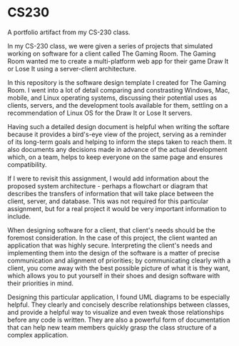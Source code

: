 # CS230
A portfolio artifact from my CS-230 class.

In my CS-230 class, we were given a series of projects that simulated working on software for a client called The Gaming Room. The Gaming Room wanted me to create a multi-platform web app for their game Draw It or Lose It using a server-client architecture.

In this repository is the software design template I created for The Gaming Room. I went into a lot of detail comparing and constrasting Windows, Mac, mobile, and Linux operating systems, discussing their potential uses as clients, servers, and the development tools available for them, settling on a recommendation of Linux OS for the Draw It or Lose It servers.

Having such a detailed design document is helpful when writing the softare because it provides a bird's-eye view of the project, serving as a reminder of its long-term goals and helping to inform the steps taken to reach them. It also documents any decisions made in advance of the actual development which, on a team, helps to keep everyone on the same page and ensures compatibility.

If I were to revisit this assignment, I would add information about the proposed system architecture - perhaps a flowchart or diagram that describes the transfers of information that will take place between the client, server, and database. This was not required for this particular assignment, but for a real project it would be very important information to include.

When designing software for a client, that client's needs should be the foremost consideration. In the case of this project, the client wanted an application that was highly secure. Interpreting the client's needs and implementing them into the design of the software is a matter of precise communication and alignment of priorities; by communicating clearly with a client, you come away with the best possible picture of what it is they want, which allows you to put yourself in their shoes and design software with their priorities in mind.

Designing this particular application, I found UML diagrams to be especially helpful. They clearly and concisely describe relationships between classes, and provide a helpful way to visualize and even tweak those relationships before any code is written. They are also a powerful form of documentation that can help new team members quickly grasp the class structure of a complex application.
